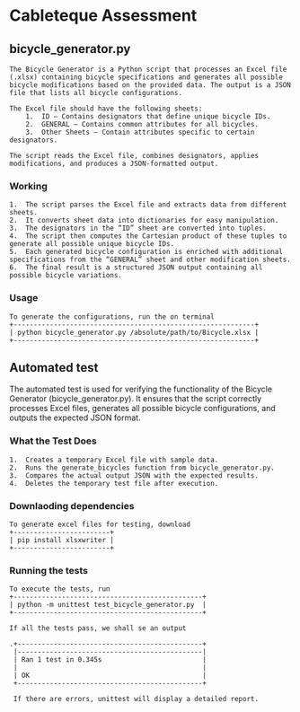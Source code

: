 # Cableteque Assessment

## bicycle_generator.py 
    The Bicycle Generator is a Python script that processes an Excel file (.xlsx) containing bicycle specifications and generates all possible bicycle modifications based on the provided data. The output is a JSON file that lists all bicycle configurations.
    
    The Excel file should have the following sheets:
    	1.	ID – Contains designators that define unique bicycle IDs.
    	2.	GENERAL – Contains common attributes for all bicycles.
    	3.	Other Sheets – Contain attributes specific to certain designators.
    
    The script reads the Excel file, combines designators, applies modifications, and produces a JSON-formatted output.

### Working

    1.	The script parses the Excel file and extracts data from different sheets.
  	2.	It converts sheet data into dictionaries for easy manipulation.
  	3.	The designators in the “ID” sheet are converted into tuples.
  	4.	The script then computes the Cartesian product of these tuples to generate all possible unique bicycle IDs.
  	5.	Each generated bicycle configuration is enriched with additional specifications from the “GENERAL” sheet and other modification sheets.
  	6.	The final result is a structured JSON output containing all possible bicycle variations.

### Usage 
    To generate the configurations, run the on terminal 
    +------------------------------------------------------------+
    | python bicycle_generator.py /absolute/path/to/Bicycle.xlsx |
    +------------------------------------------------------------+

## Automated test 
The automated test is used for verifying the functionality of the Bicycle Generator (bicycle_generator.py). It ensures that the script correctly processes Excel files, generates all possible bicycle configurations, and outputs the expected JSON format.

### What the Test Does
	1.	Creates a temporary Excel file with sample data.
	2.	Runs the generate_bicycles function from bicycle_generator.py.
	3.	Compares the actual output JSON with the expected results.
	4.	Deletes the temporary test file after execution.

### Downlaoding dependencies 
    To generate excel files for testing, download
    +------------------------+
    | pip install xlsxwriter |
    +------------------------+

### Running the tests
    To execute the tests, run 
    +-----------------------------------------------+
    | python -m unittest test_bicycle_generator.py  |
    +-----------------------------------------------+

    If all the tests pass, we shall se an output

    .+----------------------------------------------+
     |----------------------------------------------|
     | Ran 1 test in 0.345s                         |
     |                                              |
     | OK                                           |
     +----------------------------------------------+

     If there are errors, unittest will display a detailed report.
